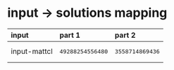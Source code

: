 # input -> solutions mapping
|input|part 1|part 2|
|:---|:---|:---|
|input-mattcl|<pre>49288254556480</pre>|<pre>3558714869436</pre>|
